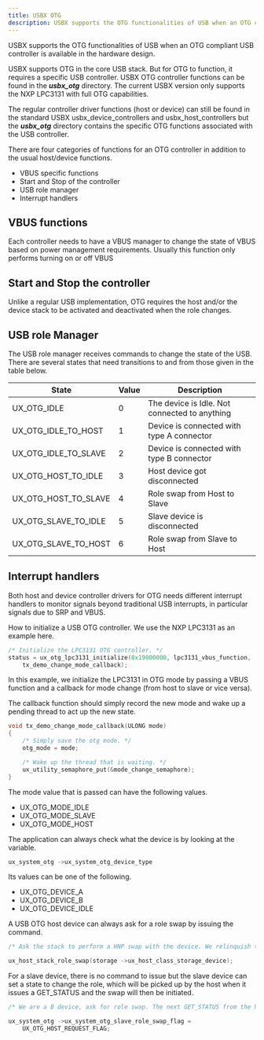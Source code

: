 ```yaml
---
title: USBX OTG
description: USBX supports the OTG functionalities of USB when an OTG compliant USB controller is available in the hardware design.
---
```


USBX supports the OTG functionalities of USB when an OTG compliant USB controller is available in the hardware design.

USBX supports OTG in the core USB stack. But for OTG to function, it requires a specific USB controller. USBX OTG controller functions can be found in the ***usbx_otg*** directory. The current USBX version only supports the NXP LPC3131 with full OTG capabilities.

The regular controller driver functions (host or device) can still be found in the standard USBX usbx_device_controllers and usbx_host_controllers but the ***usbx_otg*** directory contains the specific OTG functions associated with the USB controller.

There are four categories of functions for an OTG controller in addition to the usual host/device functions.

- VBUS specific functions
- Start and Stop of the controller
- USB role manager
- Interrupt handlers

## VBUS functions

Each controller needs to have a VBUS manager to change the state of VBUS based on power management requirements. Usually this function only performs turning on or off VBUS

## Start and Stop the controller

Unlike a regular USB implementation, OTG requires the host and/or the device stack to be activated and deactivated when the role changes.

## USB role Manager

The USB role manager receives commands to change the state of the USB. There are several states that need transitions to and from those given in the table below.

| State                    | Value | Description                                           |
| ------------------------ | ----- | ----------------------------------------------------- |
| UX_OTG_IDLE            | 0     | The device is Idle. Not connected to anything |
| UX_OTG_IDLE_TO_HOST  | 1     | Device is connected with type A connector             |
| UX_OTG_IDLE_TO_SLAVE | 2     | Device is connected with type B connector             |
| UX_OTG_HOST_TO_IDLE  | 3     | Host device got disconnected                          |
| UX_OTG_HOST_TO_SLAVE | 4     | Role swap from Host to Slave                          |
| UX_OTG_SLAVE_TO_IDLE | 5     | Slave device is disconnected                          |
| UX_OTG_SLAVE_TO_HOST | 6     | Role swap from Slave to Host                          |

## Interrupt handlers

Both host and device controller drivers for OTG needs different interrupt handlers to monitor signals beyond traditional USB interrupts, in particular signals due to SRP and VBUS.

How to initialize a USB OTG controller. We use the NXP LPC3131 as an example here.

```C
/* Initialize the LPC3131 OTG controller. */
status = ux_otg_lpc3131_initialize(0x19000000, lpc3131_vbus_function,
    tx_demo_change_mode_callback);
```

In this example, we initialize the LPC3131 in OTG mode by passing a VBUS function and a callback for mode change (from host to slave or vice versa).

The callback function should simply record the new mode and wake up a pending thread to act up the new state.

```C
void tx_demo_change_mode_callback(ULONG mode)
{
    /* Simply save the otg mode. */
    otg_mode = mode;

    /* Wake up the thread that is waiting. */
    ux_utility_semaphore_put(&mode_change_semaphore);
}
```

The mode value that is passed can have the following values.

- UX_OTG_MODE_IDLE
- UX_OTG_MODE_SLAVE
- UX_OTG_MODE_HOST

The application can always check what the device is by looking at the variable.

```C
ux_system_otg ->ux_system_otg_device_type
```

Its values can be one of the following.

- UX_OTG_DEVICE_A
- UX_OTG_DEVICE_B
- UX_OTG_DEVICE_IDLE

A USB OTG host device can always ask for a role swap by issuing the command.

```C
/* Ask the stack to perform a HNP swap with the device. We relinquish the host role to A device. */

ux_host_stack_role_swap(storage ->ux_host_class_storage_device);
```

For a slave device, there is no command to issue but the slave device can set a state to change the role, which will be picked up by the host when it issues a GET_STATUS and the swap will then be initiated.

```C
/* We are a B device, ask for role swap. The next GET_STATUS from the host will get the status change and do the HNP. */

ux_system_otg ->ux_system_otg_slave_role_swap_flag =
    UX_OTG_HOST_REQUEST_FLAG;
```
